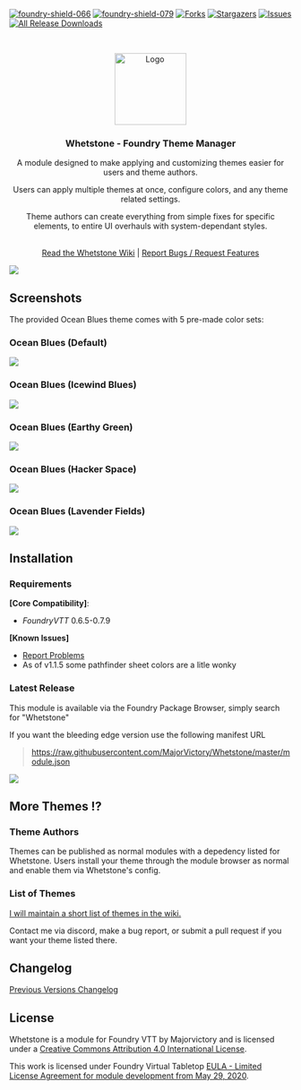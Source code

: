 [![foundry-shield-066]][foundry-url]
[![foundry-shield-079]][foundry-url]
[![Forks][forks-shield]][forks-url]
[![Stargazers][stars-shield]][stars-url]
[![Issues][issues-shield]][issues-url]
[![All Release Downloads](https://img.shields.io/github/downloads/MajorVictory/Whetstone/total.svg)]()

<br />
<p align="center">
  <a href="https://github.com/MajorVictory/RetroUI-P5e">
    <img src="images/Whetstone-thumb.png" alt="Logo" width="128" height="128">
  </a>
  <h3 align="center">Whetstone - Foundry Theme Manager</h3>
  <p align="center">
    A module designed to make applying and customizing themes easier for users and theme authors.
  </p>
  <p align="center">
    Users can apply multiple themes at once, configure colors, and any theme related settings.
  </p>
  <p align="center">
    Theme authors can create everything from simple fixes for specific elements, to entire UI overhauls with system-dependant styles.
  </p>
  <p align="center">
    <br />
    <a href="https://github.com/MajorVictory/Whetstone/wiki/Whetstone:-FoundryVTT-Theme-Manager">Read the Whetstone Wiki</a> | <a href="https://github.com/MajorVictory/Whetstone/issues">Report Bugs / Request Features</a>
  </p>
</p>

![](images/MainPreview-1.1.5.jpg)

## Screenshots 

The provided Ocean Blues theme comes with 5 pre-made color sets:

### Ocean Blues (Default)

![](images/OceanBlues-1.1.5.jpg)

### Ocean Blues (Icewind Blues)

![](images/IcewindBlues-1.1.5.jpg)

### Ocean Blues (Earthy Green)

![](images/EarthyGreen-1.1.5.jpg)

### Ocean Blues (Hacker Space)

![](images/HackerSpace-1.1.5.jpg)

### Ocean Blues (Lavender Fields)

![](images/LavenderFields-1.1.5.jpg)

## Installation

### Requirements

**[Core Compatibility]**:
 * *FoundryVTT* 0.6.5-0.7.9

**[Known Issues]**
 * [Report Problems](https://github.com/MajorVictory/Whetstone/issues)
 * As of v1.1.5 some pathfinder sheet colors are a litle wonky

### Latest Release

This module is available via the Foundry Package Browser, simply search for "Whetstone"

If you want the bleeding edge version use the following manifest URL

> https://raw.githubusercontent.com/MajorVictory/Whetstone/master/module.json

![](readme/Install-7-31-2020.png)

## More Themes !?

### Theme Authors

Themes can be published as normal modules with a depedency listed for Whetstone. Users install your theme through the module browser as normal and enable them via Whetstone's config.

### List of Themes

[I will maintain a short list of themes in the wiki.](https://github.com/MajorVictory/Whetstone/wiki/List-of-Themes#-list-of-whetstone-themes-)

Contact me via discord, make a bug report, or submit a pull request if you want your theme listed there.


## Changelog

[Previous Versions Changelog](CHANGELOG.md)

## License

Whetstone is a module for Foundry VTT by Majorvictory and is licensed under a [Creative Commons Attribution 4.0 International License](http://creativecommons.org/licenses/by/4.0/).

This work is licensed under Foundry Virtual Tabletop [EULA - Limited License Agreement for module development from May 29, 2020](https://foundryvtt.com/article/license/).

[foundry-shield-066]: https://img.shields.io/badge/Foundry-v0.6.6-informational
[foundry-shield-079]: https://img.shields.io/badge/Foundry-v0.7.9-informational
[foundry-url]: https://foundryvtt.com/
[forks-shield]: https://img.shields.io/github/forks/MajorVictory/Whetstone.svg?style=flat-square
[forks-url]: https://github.com/MajorVictory/Whetstone/network/members
[stars-shield]: https://img.shields.io/github/stars/MajorVictory/Whetstone.svg?style=flat-square
[stars-url]: https://github.com/MajorVictory/Whetstone/stargazers
[issues-shield]: https://img.shields.io/github/issues/MajorVictory/Whetstone.svg?style=flat-square
[issues-url]: https://github.com/MajorVictory/Whetstone/issues
